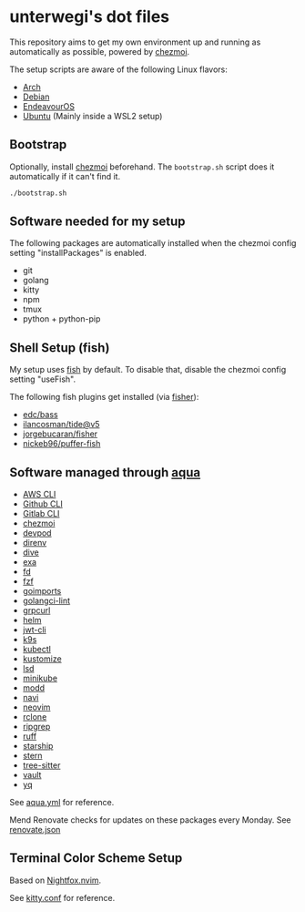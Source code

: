# unterwegi's dot files

This repository aims to get my own environment up and running as automatically as possible, powered by [chezmoi](https://www.chezmoi.io/).

The setup scripts are aware of the following Linux flavors:

- [Arch](https://archlinux.org/)
- [Debian](https://www.debian.org/)
- [EndeavourOS](https://endeavouros.com/)
- [Ubuntu](https://ubuntu.com/) (Mainly inside a WSL2 setup)

## Bootstrap

Optionally, install [chezmoi](https://www.chezmoi.io/install/) beforehand. The `bootstrap.sh` script does it automatically if it can't find it.

```bash
./bootstrap.sh
```

## Software needed for my setup

The following packages are automatically installed when the chezmoi config setting "installPackages" is enabled.

- git
- golang
- kitty
- npm
- tmux
- python + python-pip

## Shell Setup (fish)

My setup uses [fish](https://fishshell.com/) by default. To disable that, disable the chezmoi config setting "useFish".

The following fish plugins get installed (via [fisher](https://github.com/jorgebucaran/fisher)):

- [edc/bass](https://github.com/edc/bass)
- [ilancosman/tide@v5](https://github.com/IlanCosman/tide)
- [jorgebucaran/fisher](https://github.com/jorgebucaran/fisher)
- [nickeb96/puffer-fish](https://github.com/nickeb96/puffer-fish)

## Software managed through [aqua](https://github.com/aquaproj/aqua)

- [AWS CLI](https://github.com/aws/aws-cli/tree/v2)
- [Github CLI](https://github.com/cli/cli)
- [Gitlab CLI](https://gitlab.com/gitlab-org/cli)
- [chezmoi](https://github.com/twpayne/chezmoi)
- [devpod](https://github.com/loft-sh/devpod)
- [direnv](https://github.com/direnv/direnv)
- [dive](https://github.com/wagoodman/dive)
- [exa](https://github.com/ogham/exa)
- [fd](https://github.com/sharkdp/fd)
- [fzf](https://github.com/junegunn/fzf)
- [goimports](https://pkg.go.dev/golang.org/x/tools/cmd/goimports)
- [golangci-lint](https://github.com/golangci/golangci-lint)
- [grpcurl](https://github.com/fullstorydev/grpcurl)
- [helm](https://github.com/helm/helm)
- [jwt-cli](https://github.com/mike-engel/jwt-cli)
- [k9s](https://github.com/derailed/k9s)
- [kubectl](https://github.com/kubernetes/kubectl)
- [kustomize](https://github.com/kubernetes-sigs/kustomize)
- [lsd](https://github.com/lsd-rs/lsd)
- [minikube](https://github.com/kubernetes/minikube)
- [modd](https://github.com/cortesi/modd)
- [navi](https://github.com/denisidoro/navi)
- [neovim](https://github.com/neovim/neovim)
- [rclone](https://github.com/rclone/rclone)
- [ripgrep](https://github.com/BurntSushi/ripgrep)
- [ruff](https://github.com/astral-sh/ruff)
- [starship](https://github.com/starship/starship)
- [stern](https://github.com/stern/stern)
- [tree-sitter](https://github.com/tree-sitter/tree-sitter)
- [vault](https://github.com/hashicorp/vault)
- [yq](https://github.com/mikefarah/yq)

See [aqua.yml](private_dot_config/aqua.yaml) for reference.

Mend Renovate checks for updates on these packages every Monday. See [renovate.json](renovate.json)

## Terminal Color Scheme Setup

Based on [Nightfox.nvim](https://github.com/EdenEast/nightfox.nvim).

See [kitty.conf](private_dot_config/kitty/kitty.conf) for reference.
